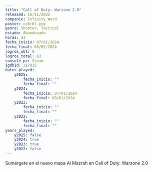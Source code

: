 ```yaml
---
title: "Call of Duty: Warzone 2.0"
released: 16/11/2022
companie: Infinity Ward
poster: co5r6t.png
genre: Shooter, Tactical
estado: Abandonado
horas: 23
fecha_inicio: 07/01/2024
fecha_final: 08/02/2024
logros_obt: 0
logros_total: 63
console_pc: Steam
igdbId: 217815
dates_played:
    y2025:
        fecha_inicio: ""
        fecha_final: ""
    y2024:
        fecha_inicio: 07/01/2024
        fecha_final: 08/02/2024
    y2023:
        fecha_inicio: ""
        fecha_final: ""
    y2022:
        fecha_inicio: ""
        fecha_final: ""
years_played:
    y2025: false
    y2024: true
    y2023: true
    y2022: false
---
```


Sumérgete en el nuevo mapa Al Mazrah en Call of Duty: Warzone 2.0